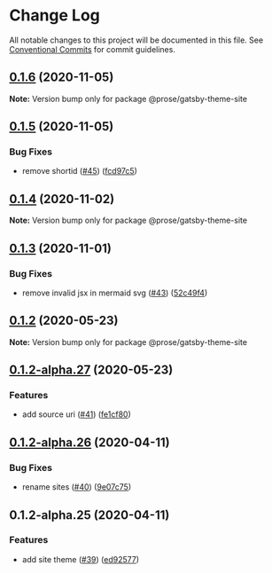 # Change Log

All notable changes to this project will be documented in this file.
See [Conventional Commits](https://conventionalcommits.org) for commit guidelines.

## [0.1.6](https://github.com/prosejs/prose/compare/@prose/gatsby-theme-site@0.1.5...@prose/gatsby-theme-site@0.1.6) (2020-11-05)

**Note:** Version bump only for package @prose/gatsby-theme-site





## [0.1.5](https://github.com/prosejs/prose/compare/@prose/gatsby-theme-site@0.1.4...@prose/gatsby-theme-site@0.1.5) (2020-11-05)


### Bug Fixes

* remove shortid ([#45](https://github.com/prosejs/prose/issues/45)) ([fcd97c5](https://github.com/prosejs/prose/commit/fcd97c51edab4bc02f52fad5ad44cdeaac69bca0))





## [0.1.4](https://github.com/prosejs/prose/compare/@prose/gatsby-theme-site@0.1.3...@prose/gatsby-theme-site@0.1.4) (2020-11-02)

**Note:** Version bump only for package @prose/gatsby-theme-site





## [0.1.3](https://github.com/prosejs/prose/compare/@prose/gatsby-theme-site@0.1.2...@prose/gatsby-theme-site@0.1.3) (2020-11-01)


### Bug Fixes

* remove invalid jsx in mermaid svg ([#43](https://github.com/prosejs/prose/issues/43)) ([52c49f4](https://github.com/prosejs/prose/commit/52c49f4dd10f25cdcadd1be34b4ce044942f259d))





## [0.1.2](https://github.com/prosejs/prose/compare/@prose/gatsby-theme-site@0.1.2-alpha.27...@prose/gatsby-theme-site@0.1.2) (2020-05-23)

**Note:** Version bump only for package @prose/gatsby-theme-site





## [0.1.2-alpha.27](https://github.com/prosejs/prose/compare/@prose/gatsby-theme-site@0.1.2-alpha.26...@prose/gatsby-theme-site@0.1.2-alpha.27) (2020-05-23)


### Features

* add source uri ([#41](https://github.com/prosejs/prose/issues/41)) ([fe1cf80](https://github.com/prosejs/prose/commit/fe1cf80e5cb41c6f3db42c84762d94ab983396d9))





## [0.1.2-alpha.26](https://github.com/prosejs/prose/compare/@prose/gatsby-theme-site@0.1.2-alpha.25...@prose/gatsby-theme-site@0.1.2-alpha.26) (2020-04-11)


### Bug Fixes

* rename sites ([#40](https://github.com/prosejs/prose/issues/40)) ([9e07c75](https://github.com/prosejs/prose/commit/9e07c750d1bba8d794160feeec0bbaac1527a97e))





## 0.1.2-alpha.25 (2020-04-11)


### Features

* add site theme ([#39](https://github.com/prosejs/prose/issues/39)) ([ed92577](https://github.com/prosejs/prose/commit/ed925772ff1a855a42ff88bff96f576ab5eb645e))
